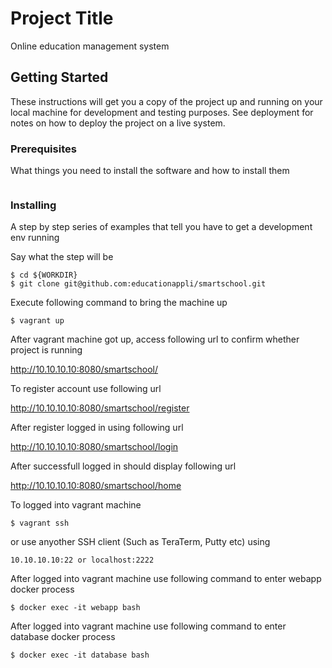 # Project Title

Online education management system

## Getting Started

These instructions will get you a copy of the project up and running on your local machine for development and testing purposes. See deployment for notes on how to deploy the project on a live system.

### Prerequisites

What things you need to install the software and how to install them

```
```

### Installing

A step by step series of examples that tell you have to get a development env running

Say what the step will be

```
$ cd ${WORKDIR}
$ git clone git@github.com:educationappli/smartschool.git
```

Execute following command to bring the machine up

```
$ vagrant up
```

After vagrant machine got up, access following url to confirm whether project is running

http://10.10.10.10:8080/smartschool/

To register account use following url

http://10.10.10.10:8080/smartschool/register

After register logged in using following url

http://10.10.10.10:8080/smartschool/login

After successfull logged in should display following url

http://10.10.10.10:8080/smartschool/home

To logged into vagrant machine

```
$ vagrant ssh
```

or use anyother SSH client (Such as TeraTerm, Putty etc) using

```
10.10.10.10:22 or localhost:2222
```

After logged into vagrant machine use following command to enter webapp docker process

```
$ docker exec -it webapp bash
```


After logged into vagrant machine use following command to enter database docker process

```
$ docker exec -it database bash
```
